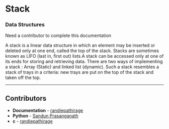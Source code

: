 # Stack
### Data Structures

Need a contributor to complete this documentation

A stack is a linear data structure in which an element may be inserted or deleted only at one end, called the top of the stack.
Stacks are sometimes known as LIFO (last in, first out) lists.A stack can be accessed only at one of its ends for storing and retrieving data.
There are two ways of implementing a stack : Array (Static) and linked list (dynamic).
Such a stack resembles a stack of trays in a criteria: new trays are put on the top of the stack and taken off the top.

------------------------------------------------------
## Contributors

- **Documentation** - [randiepathirage](https://github.com/randiepathirage)
- **Python** - [Sandun Prasanganath](https://github.com/prasanganath)
- **c** - [randiepathirage](https://github.com/randiepathirage)


